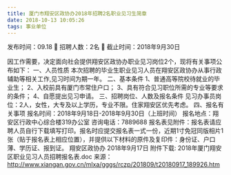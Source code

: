 ```yaml
---
title: 厦门市翔安区政协办2018年招聘2名职业见习生简章
date: 2018-10-13 10:05:26
tags: 事业单位
---
```

发布时间：09.18   🌟   招聘人数：2名   🌈   截止时间：2018年9月30日
<!-- more -->
因工作需要，决定面向社会提供翔安区政协办职业见习岗位2个，现将有关事项公布如下：
一、人员性质
本次招聘的毕业生职业见习人员在翔安区政协办从事行政辅助等相关工作,见习时间为期一年。
二、基本条件
1、普通高等院校待就业的毕业生；
2、入校前具有厦门市常住户口；
3、具有符合见习职位所需的专业等要求的条件；
4、自愿提出见习申请。
三、招聘岗位、人数及报名条件
见习办事员岗位：2人，女性，大专及以上学历，专业不限。住家翔安区优先考虑。
四、报名有关事项
报名时间：2018年9月18日-2018年9月30日（上班时间）
报名地点：翔安区行政中心综合楼319办公室
咨询电话：7889688
报名表见附件：报名表请应聘人员自行下载填写打印。报名时应提交报名表一式一份，近期1寸免冠同版相片1张（贴于报名表上相应位置），并提供以下材料的原件及复印件：身份证、户口薄、学历证、报到证。
翔安区政协办
2018年9月17日
附件下载:
2018年厦门翔安区职业见习人员招聘报名表.doc
来源：
http://www.xiangan.gov.cn/mlxa/gggs/rczp/201809/t20180917_189926.htm
 
 